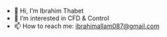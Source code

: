 - 👋 Hi, I’m Ibrahim Thabet
- 👀 I’m interested in CFD & Control
- 📫 How to reach me: ibrahimallam087@gmail.com
